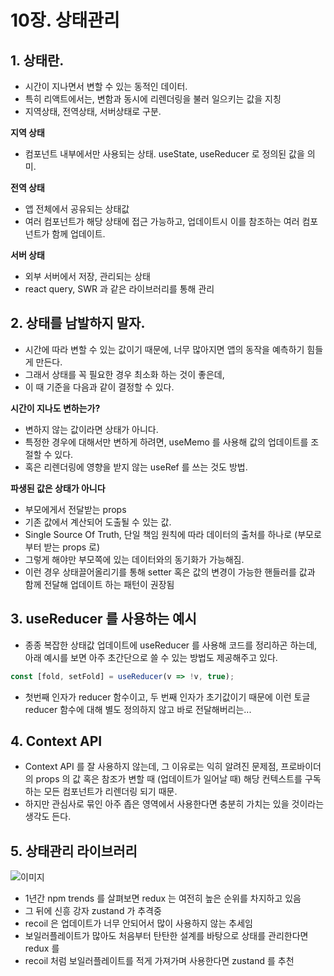 # 10장. 상태관리

## 1. 상태란.

- 시간이 지나면서 변할 수 있는 동적인 데이터.
- 특히 리액트에서는, 변함과 동시에 리렌더링을 불러 일으키는 값을 지칭
- 지역상태, 전역상태, 서버상태로 구분.

**지역 상태**

- 컴포넌트 내부에서만 사용되는 상태. useState, useReducer 로 정의된 값을 의미.

**전역 상태**

- 앱 전체에서 공유되는 상태값
- 여러 컴포넌트가 해당 상태에 접근 가능하고, 업데이트시 이를 참조하는 여러 컴포넌트가 함께 업데이트.

**서버 상태**

- 외부 서버에서 저장, 관리되는 상태
- react query, SWR 과 같은 라이브러리를 통해 관리

## 2. 상태를 남발하지 말자.

- 시간에 따라 변할 수 있는 값이기 때문에, 너무 많아지면 앱의 동작을 예측하기 힘들게 만든다.
- 그래서 상태를 꼭 필요한 경우 최소화 하는 것이 좋은데,
- 이 때 기준을 다음과 같이 결정할 수 있다.

**시간이 지나도 변하는가?**

- 변하지 않는 값이라면 상태가 아니다.
- 특정한 경우에 대해서만 변하게 하려면, useMemo 를 사용해 값의 업데이트를 조절할 수 있다.
- 혹은 리렌더링에 영향을 받지 않는 useRef 를 쓰는 것도 방법.

**파생된 값은 상태가 아니다**

- 부모에게서 전달받는 props
- 기존 값에서 계산되어 도출될 수 있는 값.
- Single Source Of Truth, 단일 책임 원칙에 따라 데이터의 출처를 하나로 (부모로 부터 받는 props 로)
- 그렇게 해야만 부모쪽에 있는 데이터와의 동기화가 가능해짐.
- 이런 경우 상태끌어올리기를 통해 setter 혹은 값의 변경이 가능한 핸들러를 값과 함께 전달해 업데이트 하는 패턴이 권장됨

## 3. useReducer 를 사용하는 예시

- 종종 복잡한 상태값 업데이트에 useReducer 를 사용해 코드를 정리하곤 하는데, 아래 예시를 보면 아주 초간단으로 쓸 수 있는 방법도 제공해주고 있다.

```ts
const [fold, setFold] = useReducer(v => !v, true);
```

- 첫번째 인자가 reducer 함수이고, 두 번째 인자가 초기값이기 때문에 이런 토글 reducer 함수에 대해 별도 정의하지 않고 바로 전달해버리는...

## 4. Context API

- Context API 를 잘 사용하지 않는데, 그 이유로는 익히 알려진 문제점, 프로바이더의 props 의 값 혹은 참조가 변할 때 (업데이트가 일어날 때) 해당 컨텍스트를 구독하는 모든 컴포넌트가 리렌더링 되기 때문.
- 하지만 관심사로 묶인 아주 좁은 영역에서 사용한다면 충분히 가치는 있을 것이라는 생각도 든다.

## 5. 상태관리 라이브러리

![이미지](https://i.imgur.com/JaULtkd.png)

- 1년간 npm trends 를 살펴보면 redux 는 여전히 높은 순위를 차지하고 있음
- 그 뒤에 신흥 강자 zustand 가 추격중
- recoil 은 업데이트가 너무 안되어서 많이 사용하지 않는 추세임
- 보일러플레이트가 많아도 처음부터 탄탄한 설계를 바탕으로 상태를 관리한다면 redux 를
- recoil 처럼 보일러플레이트를 적게 가져가며 사용한다면 zustand 를 추천
